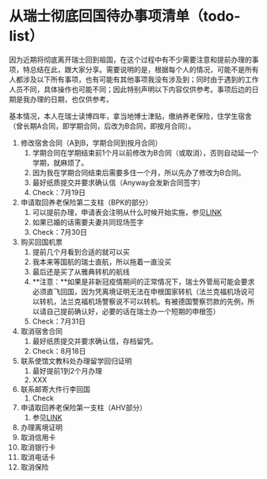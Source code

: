 # 从瑞士彻底回国待办事项清单（todo-list）

因为近期将彻底离开瑞士回到祖国，在这个过程中有不少需要注意和提前办理的事项，特总结在此，跟大家分享。需要说明的是，根据每个人的情况，可能不是所有人都涉及以下所有事项，也有可能有其他事项我没有涉及到；同时由于遇到的工作人员不同，具体操作也可能不同；因此特别声明以下内容仅供参考。事项后边的日期是我办理的日期，也仅供参考。

基本情况，本人在瑞士读博四年，拿当地博士津贴，缴纳养老保险，住学生宿舍（曾长期A合同，即学期合同，后改为B合同，即按月合同）。

1. 修改宿舍合同（A到B，学期合同到按月合同）
   1. 学期合同在学期结束前1个月以前修改为B合同（或取消），否则自动延一个学期，就麻烦了。
   2. 因为我在学期合同结束后需要多住一个月，所以先办了修改为B合同。
   3. 最好纸质提交并要求确认信（Anyway会发新合同签字）
   4. Check：7月19日
2. 申请取回养老保险第二支柱（BPK的部分）
   1. 可以提前办理，申请表会注明从什么时候开始实施，参见[LINK](https://qingnansun.gitbook.io/articles/getback-pension)
   2. 如果已婚的话需要夫妻共同现场签字
   3. Check：7月30日
3. 购买回国机票
   1. 提前几个月看到合适的就可以买
   2. 我本来等国航的瑞士直航，所以拖着一直没买
   3. 最后还是买了从雅典转机的航线
   4. **注意：**如果是非新冠疫情期间的正常情况下，瑞士外管局可能会要求必须直飞回国，因为凭离境证明无法在申根国家转机（法兰克福机场说可以转机，法兰克福机场警察说不可以转机。有被德国警察罚款的先例，所以请自己提前确认好，必要的话在瑞士办一个短期的申根签）
   5. Check：7月31日
4. 取消宿舍合同
   1. 最好纸质提交并要求确认信，存档留凭。
   2. Check：8月18日
5. 联系使馆文教科处办理留学回归证明
   1. 最好提前1到2个月办理
   2. XXX
6. 联系邮寄大件行李回国
   1. Check
7. 申请取回养老保险第一支柱（AHV部分）
   1. 参见[LINK](https://qingnansun.gitbook.io/articles/getback-pension)
8. 办理离境证明
9. 取消信用卡
10. 取消银行卡
11. 取消电话卡
12. 取消保险



